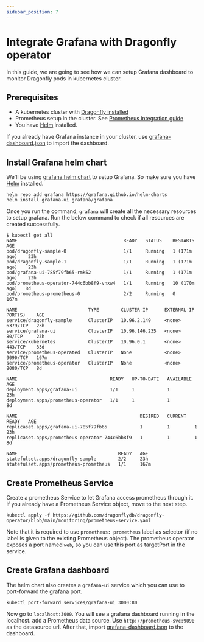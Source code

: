 ```yaml
---
sidebar_position: 7
---
```


# Integrate Grafana with Dragonfly operator

In this guide, we are going to see how we can setup Grafana dashboard to monitor
Dragonfly pods in kubernetes cluster.

## Prerequisites

- A kubernetes cluster with [Dragonfly installed](./installation.md)
- Prometheus setup in the cluster. See [Prometheus integration guide](./prometheus-guide.md)
- You have [Helm](https://helm.sh/docs/intro/install/) installed.

If you already have Grafana instance in your cluster, use [grafana-dashboard.json](https://github.com/dragonflydb/dragonfly-operator/blob/main/monitoring/grafana-dashboard.json)
to import the dashboard.


## Install Grafana helm chart

We'll be using [grafana helm chart](https://github.com/grafana/helm-charts) to setup
Grafana. So make sure you have [Helm](https://helm.sh/docs/intro/install/) installed.

```
helm repo add grafana https://grafana.github.io/helm-charts
helm install grafana-ui grafana/grafana
```

Once you run the command, `grafana` will create all the necessary resources to setup
grafana. Run the below command to check if all resources are created successfully.

```
$ kubectl get all
NAME                                       READY   STATUS    RESTARTS        AGE
pod/dragonfly-sample-0                     1/1     Running   1 (171m ago)    23h
pod/dragonfly-sample-1                     1/1     Running   1 (171m ago)    23h
pod/grafana-ui-785f79fb65-rmk52            1/1     Running   1 (171m ago)    23h
pod/prometheus-operator-744c6bb8f9-vnxw4   1/1     Running   10 (170m ago)   8d
pod/prometheus-prometheus-0                2/2     Running   0               167m

NAME                          TYPE        CLUSTER-IP      EXTERNAL-IP   PORT(S)    AGE
service/dragonfly-sample      ClusterIP   10.96.2.149     <none>        6379/TCP   23h
service/grafana-ui            ClusterIP   10.96.146.235   <none>        80/TCP     23h
service/kubernetes            ClusterIP   10.96.0.1       <none>        443/TCP    33d
service/prometheus-operated   ClusterIP   None            <none>        9090/TCP   167m
service/prometheus-operator   ClusterIP   None            <none>        8080/TCP   8d

NAME                                  READY   UP-TO-DATE   AVAILABLE   AGE
deployment.apps/grafana-ui            1/1     1            1           23h
deployment.apps/prometheus-operator   1/1     1            1           8d

NAME                                             DESIRED   CURRENT   READY   AGE
replicaset.apps/grafana-ui-785f79fb65            1         1         1       23h
replicaset.apps/prometheus-operator-744c6bb8f9   1         1         1       8d

NAME                                     READY   AGE
statefulset.apps/dragonfly-sample        2/2     23h
statefulset.apps/prometheus-prometheus   1/1     167m
```

## Create Prometheus Service

Create a prometheus Service to let Grafana access prometheus through it. If you already
have a Prometheus Service object, move to the next step.

```
kubectl apply -f https://github.com/dragonflydb/dragonfly-operator/blob/main/monitoring/prometheus-service.yaml
```

Note that it is required to use `prometheus: prometheus` label as selector (if no label is given to the existing Prometheus object). The prometheus operator exposes
a port named `web`, so you can use this port as targetPort in the service.

## Create Grafana dashboard

The helm chart also creates a `grafana-ui` service which you can use to port-forward
the grafana port.

```
kubectl port-forward services/grafana-ui 3000:80
```

Now go to `localhost:3000`. You will see a grafana dashboard running in the localhost.
 add a Prometheus data source. Use `http://prometheus-svc:9090` as the datasource url. After that, import [grafana-dashboard.json](https://github.com/dragonflydb/dragonfly-operator/blob/main/monitoring/grafana-dashboard.json) to the dashboard.